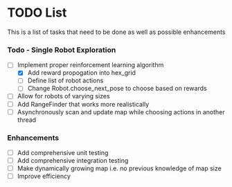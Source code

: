 # TODO List 

This is a list of tasks that need to be done as well as possible enhancements

### Todo - Single Robot Exploration

- [ ] Implement proper reinforcement learning algorithm
    - [x] Add reward propogation into hex_grid
    - [ ] Define list of robot actions
    - [ ] Change Robot.choose_next_pose to choose based on rewards 
- [ ] Allow for robots of varying sizes
- [ ] Add RangeFinder that works more realistically
- [ ] Asynchronously scan and update map while choosing actions in another thread

### Enhancements

- [ ] Add comprehensive unit testing
- [ ] Add comprehensive integration testing
- [ ] Make dynamically growing map i.e. no previous knowledge of map size
- [ ] Improve efficiency